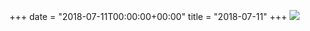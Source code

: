 +++
date = "2018-07-11T00:00:00+00:00"
title = "2018-07-11"
+++
<img class="img-fluid" src="/2018-07-11.jpg" />
